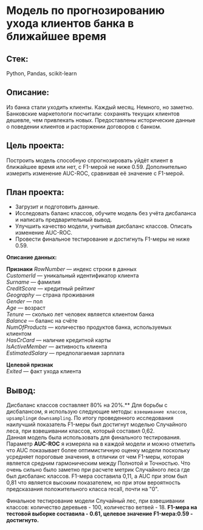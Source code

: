 # Модель по прогнозированию ухода клиентов банка в ближайшее время

## **Стек:**
Python, Pandas, scikit-learn

## **Описание:** 
Из банка стали уходить клиенты. Каждый месяц. Немного, но заметно. Банковские маркетологи посчитали: сохранять текущих клиентов дешевле, чем привлекать новых. Предоставлены исторические данные о поведении клиентов и расторжении договоров с банком. 

## **Цель проекта:** 
Построить модель способную спрогнозировать уйдёт клиент в ближайшее время или нет, с F1-мерой не ниже 0.59.
Дополнительно измерить изменение AUC-ROC, сравнивая её значение с F1-мерой.


## **План проекта:**
- Загрузит и подготовить данные. 
- Исследовать баланс классов, обучите модель без учёта дисбаланса и написать предварительный вывод.
- Улучшить качество модели, учитывая дисбаланс классов. Описать изменение AUC-ROC. 
- Провести финальное тестирование и достигнуть F1-меры не ниже 0.59. 

**Описание данных:**

**Признаки**
*RowNumber* — индекс строки в данных  
*CustomerId* — уникальный идентификатор клиента  
*Surname* — фамилия  
*CreditScore* — кредитный рейтинг  
*Geography* — страна проживания  
*Gender* — пол  
*Age* — возраст  
*Tenure* — сколько лет человек является клиентом банка  
*Balance* — баланс на счёте  
*NumOfProducts* — количество продуктов банка, используемых клиентом  
*HasCrCard* — наличие кредитной карты  
*IsActiveMember* — активность клиента  
*EstimatedSalary* — предполагаемая зарплата  

**Целевой признак**  
*Exited* — факт ухода клиента


## **Вывод:**
Дисбаланс классов составляет 80% на 20%.**
Для борьбы с дисбалансом, я использую следующие методы: `взвешивание классов`, `upsampling`и `downsampling`.
По итогу проведенного исследования наилучший показатель F1-меры был достигнут моделью Случайного леса, при взвешивании классов, который составил 0,62.  
Данная модель была использовать для финального тестирования.
Параметр **AUC-ROC** я измеряла на в каждой модели и можно отметить что AUC показывает более оптимистичную оценку модели поскольку усредняет пороговые значения, в отличии от чем F1-меры, которая является средним гармоническим между Полнотой и Точностью.
Что очень сильно было заметно при расчете метрик Случайного леса где был дисбаланс классов. F1-мера составила 0,11, а AUC при этом был 0,81 что является высоким показателем, но при этом вероятность предсказания положительного класса recall, почти на "0".  

Финальное тестирование модели Случайный лес, при взвешивании классов: количество деревьев - 100, количество ветвей - 18.
**F1-мера на тестовой выборке составила - 0.61, целевое значение F1-мера:0.59 - достигнуто.**

